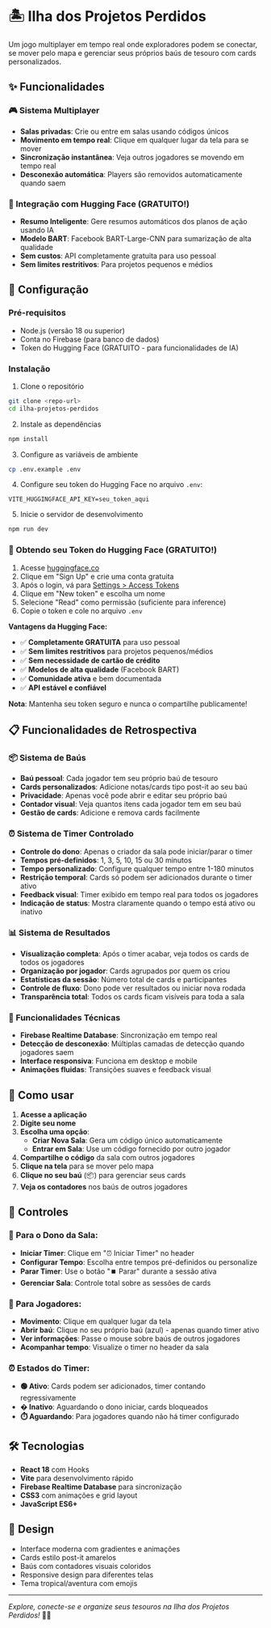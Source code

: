 # 🏝️ Ilha dos Projetos Perdidos

Um jogo multiplayer em tempo real onde exploradores podem se conectar, se mover pelo mapa e gerenciar seus próprios baús de tesouro com cards personalizados.

## ✨ Funcionalidades

### 🎮 Sistema Multiplayer
- **Salas privadas**: Crie ou entre em salas usando códigos únicos
- **Movimento em tempo real**: Clique em qualquer lugar da tela para se mover
- **Sincronização instantânea**: Veja outros jogadores se movendo em tempo real
- **Desconexão automática**: Players são removidos automaticamente quando saem

### 🤖 Integração com Hugging Face (GRATUITO!)
- **Resumo Inteligente**: Gere resumos automáticos dos planos de ação usando IA
- **Modelo BART**: Facebook BART-Large-CNN para sumarização de alta qualidade
- **Sem custos**: API completamente gratuita para uso pessoal
- **Sem limites restritivos**: Para projetos pequenos e médios

## 🚀 Configuração

### Pré-requisitos
- Node.js (versão 18 ou superior)
- Conta no Firebase (para banco de dados)
- Token do Hugging Face (GRATUITO - para funcionalidades de IA)

### Instalação
1. Clone o repositório
```bash
git clone <repo-url>
cd ilha-projetos-perdidos
```

2. Instale as dependências
```bash
npm install
```

3. Configure as variáveis de ambiente
```bash
cp .env.example .env
```

4. Configure seu token do Hugging Face no arquivo `.env`:
```env
VITE_HUGGINGFACE_API_KEY=seu_token_aqui
```

5. Inicie o servidor de desenvolvimento
```bash
npm run dev
```

### 🔑 Obtendo seu Token do Hugging Face (GRATUITO!)
1. Acesse [huggingface.co](https://huggingface.co)
2. Clique em "Sign Up" e crie uma conta gratuita
3. Após o login, vá para [Settings > Access Tokens](https://huggingface.co/settings/tokens)
4. Clique em "New token" e escolha um nome
5. Selecione "Read" como permissão (suficiente para inference)
6. Copie o token e cole no arquivo `.env`

**Vantagens da Hugging Face:**
- ✅ **Completamente GRATUITA** para uso pessoal
- ✅ **Sem limites restritivos** para projetos pequenos/médios
- ✅ **Sem necessidade de cartão de crédito**
- ✅ **Modelos de alta qualidade** (Facebook BART)
- ✅ **Comunidade ativa** e bem documentada
- ✅ **API estável e confiável**

**Nota**: Mantenha seu token seguro e nunca o compartilhe publicamente!

## 📋 Funcionalidades de Retrospectiva

### 📦 Sistema de Baús
- **Baú pessoal**: Cada jogador tem seu próprio baú de tesouro
- **Cards personalizados**: Adicione notas/cards tipo post-it ao seu baú
- **Privacidade**: Apenas você pode abrir e editar seu próprio baú
- **Contador visual**: Veja quantos itens cada jogador tem em seu baú
- **Gestão de cards**: Adicione e remova cards facilmente

### ⏰ Sistema de Timer Controlado
- **Controle do dono**: Apenas o criador da sala pode iniciar/parar o timer
- **Tempos pré-definidos**: 1, 3, 5, 10, 15 ou 30 minutos
- **Tempo personalizado**: Configure qualquer tempo entre 1-180 minutos
- **Restrição temporal**: Cards só podem ser adicionados durante o timer ativo
- **Feedback visual**: Timer exibido em tempo real para todos os jogadores
- **Indicação de status**: Mostra claramente quando o tempo está ativo ou inativo

### 📊 Sistema de Resultados
- **Visualização completa**: Após o timer acabar, veja todos os cards de todos os jogadores
- **Organização por jogador**: Cards agrupados por quem os criou
- **Estatísticas da sessão**: Número total de cards e participantes
- **Controle de fluxo**: Dono pode ver resultados ou iniciar nova rodada
- **Transparência total**: Todos os cards ficam visíveis para toda a sala

### 🔧 Funcionalidades Técnicas
- **Firebase Realtime Database**: Sincronização em tempo real
- **Detecção de desconexão**: Múltiplas camadas de detecção quando jogadores saem
- **Interface responsiva**: Funciona em desktop e mobile
- **Animações fluidas**: Transições suaves e feedback visual

## 🚀 Como usar

1. **Acesse a aplicação**
2. **Digite seu nome**
3. **Escolha uma opção**:
   - **Criar Nova Sala**: Gera um código único automaticamente
   - **Entrar em Sala**: Use um código fornecido por outro jogador
4. **Compartilhe o código** da sala com outros jogadores
5. **Clique na tela** para se mover pelo mapa
6. **Clique no seu baú** (📦) para gerenciar seus cards
7. **Veja os contadores** nos baús de outros jogadores

## 🎯 Controles

### 👑 Para o Dono da Sala:
- **Iniciar Timer**: Clique em "⏰ Iniciar Timer" no header
- **Configurar Tempo**: Escolha entre tempos pré-definidos ou personalize
- **Parar Timer**: Use o botão "⏹️ Parar" durante a sessão ativa
- **Gerenciar Sala**: Controle total sobre as sessões de cards

### 👤 Para Jogadores:
- **Movimento**: Clique em qualquer lugar da tela
- **Abrir baú**: Clique no seu próprio baú (azul) - apenas quando timer ativo
- **Ver informações**: Passe o mouse sobre baús de outros jogadores
- **Acompanhar tempo**: Visualize o timer no header da sala

### ⏰ Estados do Timer:
- **🟢 Ativo**: Cards podem ser adicionados, timer contando regressivamente
- **� Inativo**: Aguardando o dono iniciar, cards bloqueados
- **⏱️ Aguardando**: Para jogadores quando não há timer configurado

## 🛠️ Tecnologias

- **React 18** com Hooks
- **Vite** para desenvolvimento rápido
- **Firebase Realtime Database** para sincronização
- **CSS3** com animações e grid layout
- **JavaScript ES6+**

## 🎨 Design

- Interface moderna com gradientes e animações
- Cards estilo post-it amarelos
- Baús com contadores visuais coloridos
- Responsive design para diferentes telas
- Tema tropical/aventura com emojis

---

*Explore, conecte-se e organize seus tesouros na Ilha dos Projetos Perdidos!* 🏴‍☠️
